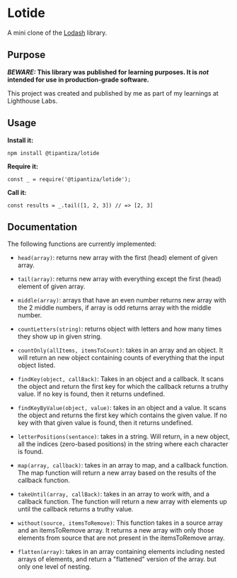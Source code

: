 # Lotide

A mini clone of the [Lodash](https://lodash.com) library.

## Purpose

**_BEWARE:_ This library was published for learning purposes. It is _not_ intended for use in production-grade software.**

This project was created and published by me as part of my learnings at Lighthouse Labs. 

## Usage

**Install it:**

`npm install @tipantiza/lotide`

**Require it:**

`const _ = require('@tipantiza/lotide');`

**Call it:**

`const results = _.tail([1, 2, 3]) // => [2, 3]`

## Documentation

The following functions are currently implemented:

* `head(array)`: returns new array with the first (head) element of given array. 

* `tail(array)`: returns new array with everything except the first (head) element of given array.

* `middle(array)`: arrays that have an even number returns new array with the 2 middle numbers, if array is odd returns array with the middle number.

* `countLetters(string)`: returns object with letters and how many times they show up in given string.

* `countOnly(allItems, itemsToCount)`: takes in an array and an object. It will return an new object containing counts of everything that the input object listed.

* `findKey(object, callBack)`: Takes in an object and a callback. It scans the object and return the first key for which the callback returns a truthy value. If no key is found, then it returns undefined.

* `findKeyByValue(object, value)`: takes in an object and a value. It scans the object and returns the first key which contains the given value. If no key with that given value is found, then it returns undefined.

* `letterPositions(sentance)`: takes in a string. Will return, in a new object, all the indices (zero-based positions) in the string where each character is found.

* `map(array, callback)`: takes in an array to map, and a callback function. The map function will return a new array based on the results of the callback function.

* `takeUntil(array, callBack)`: takes in an array to work with, and a callback function. The function will return a new array with elements up until the callback returns a truthy value.

* `without(source, itemsToRemove)`: This function takes in a source array and an itemsToRemove array. It returns a new array with only those elements from source that are not present in the itemsToRemove array.

* `flatten(array)`: takes in an array containing elements including nested arrays of elements, and return a "flattened" version of the array. but only one level of nesting.